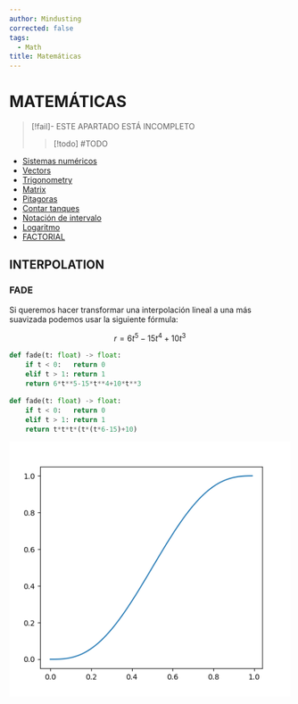 ```yaml
---
author: Mindusting
corrected: false
tags:
  - Math
title: Matemáticas
---
```


# MATEMÁTICAS

> [!fail]- ESTE APARTADO ESTÁ INCOMPLETO
> > [!todo] #TODO

- [Sistemas numéricos](number_system/math_ns.md)
- [Vectors](math_vectors.md)
- [Trigonometry](trigonometry/trigonometry.md)
- [Matrix](matrix/matrix.md)
- [Pitagoras](math_pitagoras.md)
- [Contar tanques](math_count_tanks.md)
- [Notación de intervalo](math_range_notation.md)
- [Logaritmo](math_log.md)
- [FACTORIAL](math_factorial.md)

## INTERPOLATION

### FADE

Si queremos hacer transformar una interpolación lineal a una más suavizada podemos usar la siguiente fórmula:

$$
r = 6t^5-15t^4+10t^3
$$

```python
def fade(t: float) -> float:
    if t < 0:   return 0
    elif t > 1: return 1
    return 6*t**5-15*t**4+10*t**3
```

```python
def fade(t: float) -> float:
    if t < 0:   return 0
    elif t > 1: return 1
    return t*t*t*(t*(t*6-15)+10)
```

![](../img/img_fade.png)

